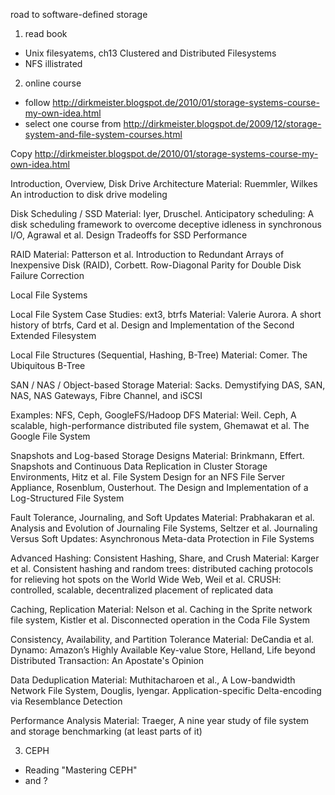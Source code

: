 road to software-defined storage

1. read book
- Unix filesyatems, ch13 Clustered and Distributed Filesystems
- NFS illistrated

2. online course
- follow http://dirkmeister.blogspot.de/2010/01/storage-systems-course-my-own-idea.html
- select one course from http://dirkmeister.blogspot.de/2009/12/storage-system-and-file-system-courses.html

Copy http://dirkmeister.blogspot.de/2010/01/storage-systems-course-my-own-idea.html


Introduction, Overview, Disk Drive Architecture
Material: Ruemmler, Wilkes An introduction to disk drive modeling

Disk Scheduling / SSD
Material: Iyer, Druschel. Anticipatory scheduling: A disk scheduling framework to overcome deceptive idleness in synchronous I/O, Agrawal et al. Design Tradeoffs for SSD Performance

RAID
Material: Patterson et al. Introduction to Redundant Arrays of Inexpensive Disk (RAID), Corbett. Row-Diagonal Parity for Double Disk Failure Correction

Local File Systems

Local File System Case Studies: ext3, btrfs
Material: Valerie Aurora. A short history of btrfs, Card et al. Design and Implementation of the Second Extended Filesystem

Local File Structures (Sequential, Hashing, B-Tree)
Material: Comer. The Ubiquitous B-Tree

SAN / NAS / Object-based Storage
Material: Sacks. Demystifying DAS, SAN, NAS, NAS Gateways, Fibre Channel, and iSCSI

Examples: NFS, Ceph, GoogleFS/Hadoop DFS
Material: Weil. Ceph, A scalable, high-performance distributed file system, Ghemawat et al. The Google File System

Snapshots and Log-based Storage Designs
Material: Brinkmann, Effert. Snapshots and Continuous Data Replication in Cluster Storage Environments, Hitz et al. File System Design for an NFS File Server Appliance, Rosenblum, Ousterhout. The Design and Implementation of a Log-Structured File System

Fault Tolerance, Journaling, and Soft Updates
Material: Prabhakaran et al. Analysis and Evolution of Journaling File Systems, Seltzer et al. Journaling Versus Soft Updates: Asynchronous Meta-data Protection in File Systems

Advanced Hashing: Consistent Hashing, Share, and Crush
Material: Karger et al. Consistent hashing and random trees: distributed caching protocols for relieving hot spots on the World Wide Web, Weil et al. CRUSH: controlled, scalable, decentralized placement of replicated data

Caching, Replication
Material: Nelson et al. Caching in the Sprite network file system, Kistler et al. Disconnected operation in the Coda File System

Consistency, Availability, and Partition Tolerance
Material: DeCandia et al. Dynamo: Amazon’s Highly Available Key-value Store, Helland, Life beyond Distributed Transaction: An Apostate's Opinion

Data Deduplication
Material: Muthitacharoen et al., A Low-bandwidth Network File System, Douglis, Iyengar. Application-specific Delta-encoding via Resemblance Detection

Performance Analysis
Material: Traeger, A nine year study of file system and storage benchmarking (at least parts of it)


3. CEPH
- Reading "Mastering CEPH"
- and ?
